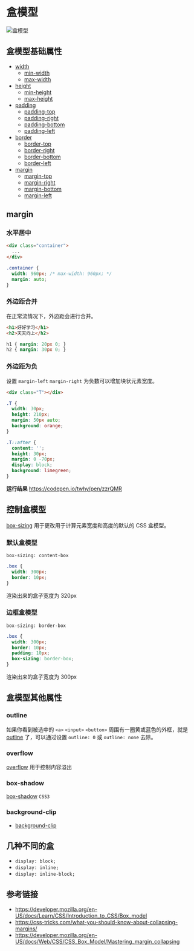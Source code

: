# 盒模型

![盒模型](https://mdn.mozillademos.org/files/13647/box-model-standard-small.png)

## 盒模型基础属性

* [width](https://developer.mozilla.org/en-US/docs/Web/CSS/width)
  - [min-width](https://developer.mozilla.org/en-US/docs/Web/CSS/min-width)
  - [max-width](https://developer.mozilla.org/en-US/docs/Web/CSS/max-width)
* [height](https://developer.mozilla.org/en-US/docs/Web/CSS/height)
  - [min-height](https://developer.mozilla.org/en-US/docs/Web/CSS/min-height)
  - [max-height](https://developer.mozilla.org/en-US/docs/Web/CSS/max-height)
* [padding](https://developer.mozilla.org/en-US/docs/Web/CSS/padding)
  - [padding-top](https://developer.mozilla.org/en-US/docs/Web/CSS/padding-top)
  - [padding-right](https://developer.mozilla.org/en-US/docs/Web/CSS/padding-right)
  - [padding-bottom](https://developer.mozilla.org/en-US/docs/Web/CSS/padding-bottom)
  - [padding-left](https://developer.mozilla.org/en-US/docs/Web/CSS/padding-left)
* [border](https://developer.mozilla.org/en-US/docs/Web/CSS/border)
  - [border-top](https://developer.mozilla.org/en-US/docs/Web/CSS/border-top)
  - [border-right](https://developer.mozilla.org/en-US/docs/Web/CSS/border-right)
  - [border-bottom](https://developer.mozilla.org/en-US/docs/Web/CSS/border-bottom)
  - [border-left](https://developer.mozilla.org/en-US/docs/Web/CSS/border-left)
* [margin](https://developer.mozilla.org/en-US/docs/Web/CSS/margin)
  - [margin-top](https://developer.mozilla.org/en-US/docs/Web/CSS/margin-top)
  - [margin-right](https://developer.mozilla.org/en-US/docs/Web/CSS/margin-right)
  - [margin-bottom](https://developer.mozilla.org/en-US/docs/Web/CSS/margin-bottom)
  - [margin-left](https://developer.mozilla.org/en-US/docs/Web/CSS/margin-left)

## margin
### 水平居中
```html
<div class="container">
  ...
</div>
```
```css
.container {
  width: 960px; /* max-width: 960px; */
  margin: auto;
}
```

### 外边距合并
在正常流情况下，外边距会进行合并。
```html
<h1>好好学习</h1>
<h2>天天向上</h2>
```
```css
h1 { margin: 20px 0; }
h2 { margin: 30px 0; }
```

### 外边距为负
设置 `margin-left` `margin-right` 为负数可以增加块状元素宽度。
```html
<div class="T"></div>
```
```css
.T {
  width: 30px;
  height: 210px;
  margin: 50px auto;
  background: orange;
}

.T::after {
  content: '';
  height: 30px;
  margin: 0 -70px;
  display: block;
  background: limegreen;
}
```
**运行结果** https://codepen.io/twhy/pen/zzrQMR
   
## 控制盒模型
[box-sizing](https://developer.mozilla.org/en-US/docs/Web/CSS/box-sizing) 用于更改用于计算元素宽度和高度的默认的 CSS 盒模型。  

### 默认盒模型
`box-sizing: content-box` 
```css
.box {
  width: 300px;
  border: 10px;
}
```
渲染出来的盒子宽度为 320px

### 边框盒模型
`box-sizing: border-box`
```css
.box {
  width: 300px;
  border: 10px;
  padding: 10px;
  box-sizing: border-box;
}
```
渲染出来的盒子宽度为 300px

## 盒模型其他属性
### outline
如果你看到被选中的 `<a>` `<input>` `<button>` 周围有一圈黄或蓝色的外框，就是 [outline](https://developer.mozilla.org/en-US/docs/Web/CSS/outline)   了，可以通过设置 `outline: 0` 或 `outline: none` 去除。

### overflow
[overflow](https://developer.mozilla.org/en-US/docs/Web/CSS/overflow) 用于控制内容溢出


### box-shadow
[box-shadow](https://developer.mozilla.org/en-US/docs/Web/CSS/box-shadow) `CSS3`

### background-clip
* [background-clip](https://developer.mozilla.org/en-US/docs/Web/CSS/background-clip)

## 几种不同的盒
* `display: block;`
* `display: inline;`
* `display: inline-block;`

## 参考链接
* https://developer.mozilla.org/en-US/docs/Learn/CSS/Introduction_to_CSS/Box_model
* https://css-tricks.com/what-you-should-know-about-collapsing-margins/
* https://developer.mozilla.org/en-US/docs/Web/CSS/CSS_Box_Model/Mastering_margin_collapsing
